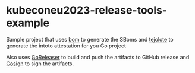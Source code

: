 # kubeconeu2023-release-tools-example

Sample project that uses [bom](https://github.com/kubernetes-sigs/bom) to generate the SBoms and [tejolote](https://github.com/kubernetes-sigs/tejolote) to generate the intoto attestation for you Go project

Also uses [GoReleaser](https://github.com/goreleaser/goreleaser) to build and push the artifacts to GitHub release and [Cosign](https://github.com/sigstore/cosign) to sign the artifacts.
